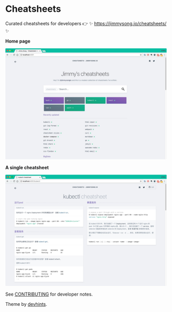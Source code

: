 # Cheatsheets

Curated cheatsheets for developers 👉 ✨ <https://jimmysong.io/cheatsheets/> ✨

**Home page**

![Home Page](_docs/images/home-page.jpg)

**A single cheatsheet**

![screenshot](_docs/images/screenshot.jpg)

See [CONTRIBUTING](CONTRIBUTING.md) for developer notes.

Theme by [devhints](https://devhints.io).